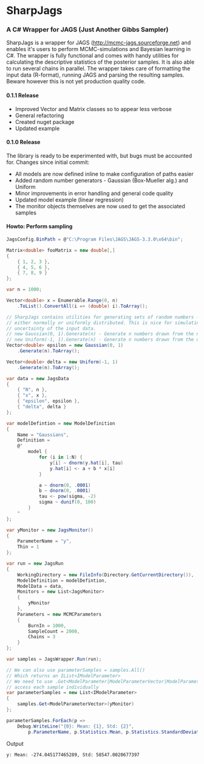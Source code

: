 # SharpJags
### A C\# Wrapper for JAGS (Just Another Gibbs Sampler)

SharpJags is a wrapper for JAGS (http://mcmc-jags.sourceforge.net) and enables it's users to perform MCMC-simulations and Bayesian learning in C\#.
The wrapper is fully functional and comes with handy utilities for calculating the descriptive statistics of the posterior samples. It is also able to run
several chains in parallel. The wrapper takes care of formatting the input data (R-format), running JAGS and parsing the resulting samples. Beware however this
is not yet production quality code.

#### 0.1.1 Release

* Improved Vector<T> and Matrix<T> classes so to appear less verbose
* General refactoring
* Created nuget package
* Updated example

#### 0.1.0 Release

The library is ready to be experimented with, but bugs must be accounted for. Changes since initial commit:

* All models are now defined inline to make configuration of paths easier
* Added random number generators - Gaussian (Box-Mueller alg.) and Uniform
* Minor improvements in error handling and general code quality
* Updated model example (linear regression)
* The monitor objects themselves are now used to get the associated samples

#### Howto: Perform sampling

``` csharp
JagsConfig.BinPath = @"C:\Program Files\JAGS\JAGS-3.3.0\x64\bin";

Matrix<double> fooMatrix = new double[,]
{
	{ 1, 2, 3 },
	{ 4, 5, 6 },
	{ 7, 8, 9 }
};

var n = 1000;

Vector<double> x = Enumerable.Range(0, n)
	.ToList().ConvertAll(i => (double) i).ToArray();

// SharpJags contains utilities for generating sets of random numbers -
// either normally or uniformly distributed. This is nice for simulating the
// uncertainty of the input data.
// new Gaussian(0, 1).Generate(n) - Generate n numbers drawn from the normal distribution with mean=0 and standard deviation=1 (standard normal)
// new Uniform(-1, 1).Generate(n) - Generate n numbers drawn from the uniform distribution that is defined by [min, max]
Vector<double> epsilon = new Gaussian(0, 1)
	.Generate(n).ToArray();

Vector<double> delta = new Uniform(-1, 1)
	.Generate(n).ToArray();

var data = new JagsData
{
	{ "N", n },
	{ "x", x },
	{ "epsilon", epsilon },
	{ "delta", delta }
};

var modelDefintion = new ModelDefinition
{
	Name = "Gaussians",
	Definition =
	@"
		model {
			for (i in 1:N) {
				y[i] ~ dnorm(y.hat[i], tau)
				y.hat[i] <- a + b * x[i]
			}

			a ~ dnorm(0, .0001)
			b ~ dnorm(0, .0001)
			tau <- pow(sigma, -2)
			sigma ~ dunif(0, 100)
		}
	"
};

var yMonitor = new JagsMonitor()
{
	ParameterName = "y",
	Thin = 1
};

var run = new JagsRun
{
	WorkingDirectory = new FileInfo(Directory.GetCurrentDirectory()),
	ModelDefinition = modelDefintion,
	ModelData = data,
	Monitors = new List<JagsMonitor>
	{
		yMonitor
	},
	Parameters = new MCMCParameters
	{
		BurnIn = 1000,
		SampleCount = 2000,
		Chains = 3
	}
};

var samples = JagsWrapper.Run(run);

// We can also use parameterSamples = samples.All()
// Which returns an IList<IModelParameter>
// We need to use .Get<ModelParameter|ModelParameterVector|ModelParameterMatrix> to
// access each sample individually
var parameterSamples = new List<IModelParameter>
{
	samples.Get<ModelParameterVector>(yMonitor)
};

parameterSamples.ForEach(p =>
	Debug.WriteLine("{0}: Mean: {1}, Std: {2}", 
		p.ParameterName, p.Statistics.Mean, p.Statistics.StandardDeviation));
```

Output

```
y: Mean: -274.045177465289, Std: 58547.0020677397
```
